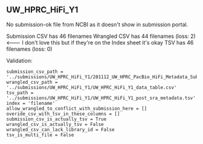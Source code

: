 ## UW_HPRC_HiFi_Y1

No submission-ok file from NCBI as it doesn't show in submission portal.

Submission CSV has 46 filenames
Wrangled CSV has 44 filenames (loss: 2)   <--- I don't love this but if they're on the Index sheet it's okay
TSV has 46 filenames (loss: 0)

Validation:
```
submission_csv_path = '../submissions/UW_HPRC_HiFi_Y1/201112_UW_HPRC_PacBio_HiFi_Metadata_Submission_v0.2_kmmod.tsv'
wrangled_csv_path = '../submissions/UW_HPRC_HiFi_Y1/UW_HPRC_HiFi_Y1_data_table.csv'
tsv_path = '../submissions/UW_HPRC_HiFi_Y1/UW_HPRC_HiFi_Y1_post_sra_metadata.tsv'
index = 'filename'
allow_wrangled_to_conflict_with_submission_here = []
overide_csv_with_tsv_in_these_columns = []
submission_csv_is_actually_tsv = True
wrangled_csv_is_actually_tsv = False
wrangled_csv_can_lack_library_id = False
tsv_is_multi_file = False
```